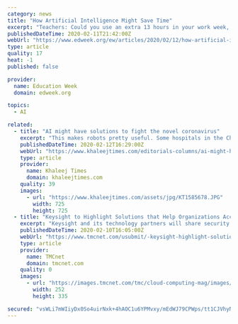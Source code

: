 ```yaml
---
category: news
title: "How Artificial Intelligence Might Save Time"
excerpt: "Teachers: Could you use an extra 13 hours in your work week, or for your personal life? That might be possible in the future, according to a report published last month by McKinsey & Company: \"How Artificial Intelligence Will Impact K-12 Teachers.\" The report estimates that 20 percent to 40 percent of the tasks teachers spend time on—grading ..."
publishedDateTime: 2020-02-11T21:42:00Z
webUrl: "https://www.edweek.org/ew/articles/2020/02/12/how-artificial-intelligence-might-save-time.html"
type: article
quality: 17
heat: -1
published: false

provider:
  name: Education Week
  domain: edweek.org

topics:
  - AI

related:
  - title: "AI might have solutions to fight the novel coronavirus"
    excerpt: "This makes robots pretty useful. Some hospitals in the Chinese province ... It might sound dodgy at first, but it is actually brilliant, and initial findings from AI startup Insilico is encouraging. Using GANs or generative adversarial networks, instead ..."
    publishedDateTime: 2020-02-12T16:29:00Z
    webUrl: "https://www.khaleejtimes.com/editorials-columns/ai-might-have-solutions-to-fight-the-novel-coronavirus"
    type: article
    provider:
      name: Khaleej Times
      domain: khaleejtimes.com
    quality: 39
    images:
      - url: "https://www.khaleejtimes.com/assets/jpg/KT1585678.JPG"
        width: 725
        height: 725
  - title: "Keysight to Highlight Solutions that Help Organizations Accelerate Defenses with Dynamic Network Intelligence at RSA 2020"
    excerpt: "Keysight and its technology partners will share security expertise on topics such as breach and attack simulation, cloud security, encryption and TLS 1.3, network visibility and automation in the Keysight booth daily Keysight will hold a special panel session, \"Are Artificial Intelligence and Machine Learning Being Used Against You - And Is It ..."
    publishedDateTime: 2020-02-10T16:05:00Z
    webUrl: "https://www.tmcnet.com/usubmit/-keysight-highlight-solutions-that-help-organizations-accelerate-defenses-/2020/02/10/9094936.htm"
    type: article
    provider:
      name: TMCnet
      domain: tmcnet.com
    quality: 0
    images:
      - url: "https://images.tmcnet.com/tmc/cloud-computing-mag/images/cloud-computing-0515-cover.jpg"
        width: 252
        height: 335

secured: "vsWLi7mWIiyDx0So4uirNxk+4hAOC1u6YPMvxy/mEdWJ79CPWps/tt1CJVhyNUkU4C8CyboAziXmsIGuhAQl6YXd6dh+3oZOKpQ4k9XqmD9ufmiTJ2xlHspEl5duUT2UWUAXKmcYwiLWoA4Kmpo/VZ3TqdkLBkbOp6PJwXgwmmELbSAsq5b0AcZW9S5fY2enai53ovWMBwVHvffr5DsN+IeutpJa1jVVomlB88K5kJXksJA1SBS4RbpKvb3Al9if4bUpf2j0aCkFDCvisQczj859hnGf+JC5C9kFh0dgYOyQJGeMUaoEh+QEvxOlRl3Pn6kK7je4R4PzmSI8K45RH4np00YiHNR681hQJq6i63lc/JgaFrSAGVn8q4nikNJG/XJpI9xffsi43CdAXGTfDQjm/7TspH6US97nOWXlLfTE6slTLRtHBTCxd4PVIaM2QZ/N7iLkfEJyo8ZqEviiu2RFPS3jyIi4gRS+Oj44fJY=;iUiylnNzBlcv95QKalH3yg=="
---
```


